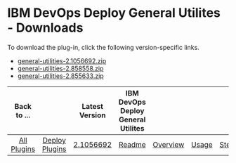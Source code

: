 
# IBM DevOps Deploy General Utilites - Downloads

To download the plug-in, click the following version-specific links.
- [general-utilities-2.1056692.zip](https://raw.githubusercontent.com/UrbanCode/IBM-UCD-PLUGINS/main/files/general-utilities/general-utilities-2.1056692.zip)
- [general-utilities-2.858558.zip](https://raw.githubusercontent.com/UrbanCode/IBM-UCD-PLUGINS/main/files/general-utilities/general-utilities-2.858558.zip)
- [general-utilities-2.855633.zip](https://raw.githubusercontent.com/UrbanCode/IBM-UCD-PLUGINS/main/files/general-utilities/general-utilities-2.855633.zip)

|Back to ...||Latest Version|IBM DevOps Deploy General Utilites ||||
| :---: | :---: | :---: | :---: | :---: | :---: | :---: |
|[All Plugins](../../index.md)|[Deploy Plugins](../README.md)|[2.1056692](https://raw.githubusercontent.com/UrbanCode/IBM-UCD-PLUGINS/main/files/general-utilities/general-utilities-2.1056692.zip)|[Readme](README.md)|[Overview](overview.md)|[Usage](usage.md)|[Steps](steps.md)|
